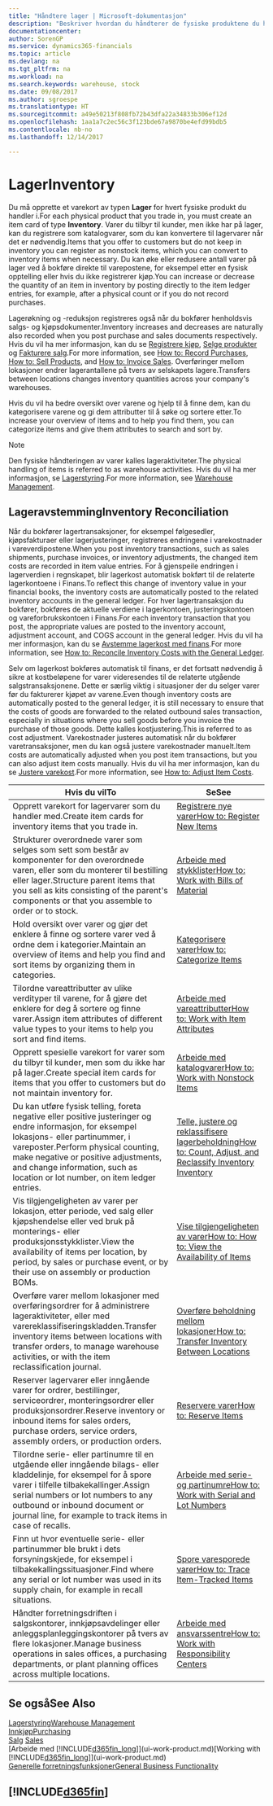 ```yaml
---
title: "Håndtere lager | Microsoft-dokumentasjon"
description: "Beskriver hvordan du håndterer de fysiske produktene du handler med, for eksempel håndtering av varene på lageret."
documentationcenter: 
author: SorenGP
ms.service: dynamics365-financials
ms.topic: article
ms.devlang: na
ms.tgt_pltfrm: na
ms.workload: na
ms.search.keywords: warehouse, stock
ms.date: 09/08/2017
ms.author: sgroespe
ms.translationtype: HT
ms.sourcegitcommit: a49e50213f808fb72b43dfa22a34833b306ef12d
ms.openlocfilehash: 1aa1a7c2ec56c3f123bde67a9870be4efd99bdb5
ms.contentlocale: nb-no
ms.lasthandoff: 12/14/2017

---
```


# <a name="inventory"></a><span data-ttu-id="91729-103">Lager</span><span class="sxs-lookup"><span data-stu-id="91729-103">Inventory</span></span>
<span data-ttu-id="91729-104">Du må opprette et varekort av typen **Lager** for hvert fysiske produkt du handler i.</span><span class="sxs-lookup"><span data-stu-id="91729-104">For each physical product that you trade in, you must create an item card of type **Inventory**.</span></span> <span data-ttu-id="91729-105">Varer du tilbyr til kunder, men ikke har på lager, kan du registrere som katalogvarer, som du kan konvertere til lagervarer når det er nødvendig.</span><span class="sxs-lookup"><span data-stu-id="91729-105">Items that you offer to customers but do not keep in inventory you can register as nonstock items, which you can convert to inventory items when necessary.</span></span> <span data-ttu-id="91729-106">Du kan øke eller redusere antall varer på lager ved å bokføre direkte til varepostene, for eksempel etter en fysisk opptelling eller hvis du ikke registrerer kjøp.</span><span class="sxs-lookup"><span data-stu-id="91729-106">You can increase or decrease the quantity of an item in inventory by posting directly to the item ledger entries, for example, after a physical count or if you do not record purchases.</span></span>

<span data-ttu-id="91729-107">Lagerøkning og -reduksjon registreres også når du bokfører henholdsvis salgs- og kjøpsdokumenter.</span><span class="sxs-lookup"><span data-stu-id="91729-107">Inventory increases and decreases are naturally also recorded when you post purchase and sales documents respectively.</span></span> <span data-ttu-id="91729-108">Hvis du vil ha mer informasjon, kan du se [Registrere kjøp](purchasing-how-record-purchases.md), [Selge produkter](sales-how-sell-products.md) og [Fakturere salg](sales-how-invoice-sales.md).</span><span class="sxs-lookup"><span data-stu-id="91729-108">For more information, see [How to: Record Purchases](purchasing-how-record-purchases.md), [How to: Sell Products](sales-how-sell-products.md), and [How to: Invoice Sales](sales-how-invoice-sales.md).</span></span> <span data-ttu-id="91729-109">Overføringer mellom lokasjoner endrer lagerantallene på tvers av selskapets lagere.</span><span class="sxs-lookup"><span data-stu-id="91729-109">Transfers between locations changes inventory quantities across your company's warehouses.</span></span>   

<span data-ttu-id="91729-110">Hvis du vil ha bedre oversikt over varene og hjelp til å finne dem, kan du kategorisere varene og gi dem attributter til å søke og sortere etter.</span><span class="sxs-lookup"><span data-stu-id="91729-110">To increase your overview of items and to help you find them, you can categorize items and give them attributes to search and sort by.</span></span>

> [!NOTE]
> <span data-ttu-id="91729-111">Den fysiske håndteringen av varer kalles lageraktiviteter.</span><span class="sxs-lookup"><span data-stu-id="91729-111">The physical handling of items is referred to as warehouse activities.</span></span> <span data-ttu-id="91729-112">Hvis du vil ha mer informasjon, se [Lagerstyring](warehouse-manage-warehouse.md).</span><span class="sxs-lookup"><span data-stu-id="91729-112">For more information, see [Warehouse Management](warehouse-manage-warehouse.md).</span></span>

## <a name="inventory-reconciliation"></a><span data-ttu-id="91729-113">Lageravstemming</span><span class="sxs-lookup"><span data-stu-id="91729-113">Inventory Reconciliation</span></span>
<span data-ttu-id="91729-114">Når du bokfører lagertransaksjoner, for eksempel følgesedler, kjøpsfakturaer eller lagerjusteringer, registreres endringene i varekostnader i vareverdipostene.</span><span class="sxs-lookup"><span data-stu-id="91729-114">When you post inventory transactions, such as sales shipments, purchase invoices, or inventory adjustments, the changed item costs are recorded in item value entries.</span></span> <span data-ttu-id="91729-115">For å gjenspeile endringen i lagerverdien i regnskapet, blir lagerkost automatisk bokført til de relaterte lagerkontoene i Finans.</span><span class="sxs-lookup"><span data-stu-id="91729-115">To reflect this change of inventory value in your financial books, the inventory costs are automatically posted to the related inventory accounts in the general ledger.</span></span> <span data-ttu-id="91729-116">For hver lagertransaksjon du bokfører, bokføres de aktuelle verdiene i lagerkontoen, justeringskontoen og vareforbrukskontoen i Finans.</span><span class="sxs-lookup"><span data-stu-id="91729-116">For each inventory transaction that you post, the appropriate values are posted to the inventory account, adjustment account, and COGS account in the general ledger.</span></span> <span data-ttu-id="91729-117">Hvis du vil ha mer informasjon, kan du se [Avstemme lagerkost med finans](finance-how-to-post-inventory-costs-to-the-general-ledger.md).</span><span class="sxs-lookup"><span data-stu-id="91729-117">For more information, see [How to: Reconcile Inventory Costs with the General Ledger](finance-how-to-post-inventory-costs-to-the-general-ledger.md).</span></span>

<span data-ttu-id="91729-118">Selv om lagerkost bokføres automatisk til finans, er det fortsatt nødvendig å sikre at kostbeløpene for varer videresendes til de relaterte utgående salgstransaksjonene. Dette er særlig viktig i situasjoner der du selger varer før du fakturerer kjøpet av varene.</span><span class="sxs-lookup"><span data-stu-id="91729-118">Even though inventory costs are automatically posted to the general ledger, it is still necessary to ensure that the costs of goods are forwarded to the related outbound sales transaction, especially in situations where you sell goods before you invoice the purchase of those goods.</span></span> <span data-ttu-id="91729-119">Dette kalles kostjustering.</span><span class="sxs-lookup"><span data-stu-id="91729-119">This is referred to as cost adjustment.</span></span> <span data-ttu-id="91729-120">Varekostnader justeres automatisk når du bokfører varetransaksjoner, men du kan også justere varekostnader manuelt.</span><span class="sxs-lookup"><span data-stu-id="91729-120">Item costs are automatically adjusted when you post item transactions, but you can also adjust item costs manually.</span></span> <span data-ttu-id="91729-121">Hvis du vil ha mer informasjon, kan du se [Justere varekost](inventory-how-adjust-item-costs.md).</span><span class="sxs-lookup"><span data-stu-id="91729-121">For more information, see [How to: Adjust Item Costs](inventory-how-adjust-item-costs.md).</span></span>

|<span data-ttu-id="91729-122">Hvis du vil</span><span class="sxs-lookup"><span data-stu-id="91729-122">To</span></span> |<span data-ttu-id="91729-123">Se</span><span class="sxs-lookup"><span data-stu-id="91729-123">See</span></span> |
|---|----|
|<span data-ttu-id="91729-124">Opprett varekort for lagervarer som du handler med.</span><span class="sxs-lookup"><span data-stu-id="91729-124">Create item cards for inventory items that you trade in.</span></span>|[<span data-ttu-id="91729-125">Registrere nye varer</span><span class="sxs-lookup"><span data-stu-id="91729-125">How to: Register New Items</span></span>](inventory-how-register-new-items.md)|
|<span data-ttu-id="91729-126">Strukturer overordnede varer som selges som sett som består av komponenter for den overordnede varen, eller som du monterer til bestilling eller lager.</span><span class="sxs-lookup"><span data-stu-id="91729-126">Structure parent items that you sell as kits consisting of the parent's components or that you assemble to order or to stock.</span></span>|[<span data-ttu-id="91729-127">Arbeide med stykklister</span><span class="sxs-lookup"><span data-stu-id="91729-127">How to: Work with Bills of Material</span></span>](inventory-how-work-BOMs.md)|
|<span data-ttu-id="91729-128">Hold oversikt over varer og gjør det enklere å finne og sortere varer ved å ordne dem i kategorier.</span><span class="sxs-lookup"><span data-stu-id="91729-128">Maintain an overview of items and help you find and sort items by organizing them in categories.</span></span>|[<span data-ttu-id="91729-129">Kategorisere varer</span><span class="sxs-lookup"><span data-stu-id="91729-129">How to: Categorize Items</span></span>](inventory-how-categorize-items.md)|
|<span data-ttu-id="91729-130">Tilordne vareattributter av ulike verdityper til varene, for å gjøre det enklere for deg å sortere og finne varer.</span><span class="sxs-lookup"><span data-stu-id="91729-130">Assign item attributes of different value types to your items to help you sort and find items.</span></span>|[<span data-ttu-id="91729-131">Arbeide med vareattributter</span><span class="sxs-lookup"><span data-stu-id="91729-131">How to: Work with Item Attributes</span></span>](inventory-how-work-item-attributes.md)|
|<span data-ttu-id="91729-132">Opprett spesielle varekort for varer som du tilbyr til kunder, men som du ikke har på lager.</span><span class="sxs-lookup"><span data-stu-id="91729-132">Create special item cards for items that you offer to customers but do not maintain inventory for.</span></span>|[<span data-ttu-id="91729-133">Arbeide med katalogvarer</span><span class="sxs-lookup"><span data-stu-id="91729-133">How to: Work with Nonstock Items</span></span>](inventory-how-work-nonstock-items.md)|
|<span data-ttu-id="91729-134">Du kan utføre fysisk telling, foreta negative eller positive justeringer og endre informasjon, for eksempel lokasjons- eller partinummer, i vareposter.</span><span class="sxs-lookup"><span data-stu-id="91729-134">Perform physical counting, make negative or positive adjustments, and change information, such as location or lot number, on item ledger entries.</span></span>|[<span data-ttu-id="91729-135">Telle, justere og reklassifisere lagerbeholdning</span><span class="sxs-lookup"><span data-stu-id="91729-135">How to: Count, Adjust, and Reclassify Inventory Inventory</span></span>](inventory-how-count-adjust-reclassify.md)|
|<span data-ttu-id="91729-136">Vis tilgjengeligheten av varer per lokasjon, etter periode, ved salg eller kjøpshendelse eller ved bruk på monterings- eller produksjonsstykklister.</span><span class="sxs-lookup"><span data-stu-id="91729-136">View the availability of items per location, by period, by sales or purchase event, or by their use on assembly or production BOMs.</span></span>|[<span data-ttu-id="91729-137">Vise tilgjengeligheten av varer</span><span class="sxs-lookup"><span data-stu-id="91729-137">How to: How to: View the Availability of Items</span></span>](inventory-how-availability-overview.md)|
|<span data-ttu-id="91729-138">Overføre varer mellom lokasjoner med overføringsordrer for å administrere lageraktiviteter, eller med varereklassifiseringskladden.</span><span class="sxs-lookup"><span data-stu-id="91729-138">Transfer inventory items between locations with transfer orders, to manage warehouse activities, or with the item reclassification journal.</span></span>|[<span data-ttu-id="91729-139">Overføre beholdning mellom lokasjoner</span><span class="sxs-lookup"><span data-stu-id="91729-139">How to: Transfer Inventory Between Locations</span></span>](inventory-how-transfer-between-locations.md)|
|<span data-ttu-id="91729-140">Reserver lagervarer eller inngående varer for ordrer, bestillinger, serviceordrer, monteringsordrer eller produksjonsordrer.</span><span class="sxs-lookup"><span data-stu-id="91729-140">Reserve inventory or inbound items for sales orders, purchase orders, service orders, assembly orders, or production orders.</span></span>|[<span data-ttu-id="91729-141">Reservere varer</span><span class="sxs-lookup"><span data-stu-id="91729-141">How to: Reserve Items</span></span>](inventory-how-to-reserve-items.md)|
|<span data-ttu-id="91729-142">Tilordne serie- eller partinumre til en utgående eller inngående bilags- eller kladdelinje, for eksempel for å spore varer i tilfelle tilbakekallinger.</span><span class="sxs-lookup"><span data-stu-id="91729-142">Assign serial numbers or lot numbers to any outbound or inbound document or journal line, for example to track items in case of recalls.</span></span>|[<span data-ttu-id="91729-143">Arbeide med serie- og partinumre</span><span class="sxs-lookup"><span data-stu-id="91729-143">How to: Work with Serial and Lot Numbers</span></span>](inventory-how-work-item-tracking.md)|
|<span data-ttu-id="91729-144">Finn ut hvor eventuelle serie- eller partinummer ble brukt i dets forsyningskjede, for eksempel i tilbakekallingssituasjoner.</span><span class="sxs-lookup"><span data-stu-id="91729-144">Find where any serial or lot number was used in its supply chain, for example in recall situations.</span></span>|[<span data-ttu-id="91729-145">Spore varesporede varer</span><span class="sxs-lookup"><span data-stu-id="91729-145">How to: Trace Item-Tracked Items</span></span>](inventory-how-to-trace-item-tracked-items.md)|
|<span data-ttu-id="91729-146">Håndter forretningsdriften i salgskontorer, innkjøpsavdelinger eller anleggsplanleggingskontorer på tvers av flere lokasjoner.</span><span class="sxs-lookup"><span data-stu-id="91729-146">Manage business operations in sales offices, a purchasing departments, or plant planning offices across multiple locations.</span></span>|[<span data-ttu-id="91729-147">Arbeide med ansvarssentre</span><span class="sxs-lookup"><span data-stu-id="91729-147">How to: Work with Responsibility Centers</span></span>](inventory-responsibility-centers.md)|

## <a name="see-also"></a><span data-ttu-id="91729-148">Se også</span><span class="sxs-lookup"><span data-stu-id="91729-148">See Also</span></span>  
[<span data-ttu-id="91729-149">Lagerstyring</span><span class="sxs-lookup"><span data-stu-id="91729-149">Warehouse Management</span></span>](warehouse-manage-warehouse.md)  
[<span data-ttu-id="91729-150">Innkjøp</span><span class="sxs-lookup"><span data-stu-id="91729-150">Purchasing</span></span>](purchasing-manage-purchasing.md)  
<span data-ttu-id="91729-151">[Salg](sales-manage-sales.md)  </span><span class="sxs-lookup"><span data-stu-id="91729-151">[Sales](sales-manage-sales.md)  </span></span>  
<span data-ttu-id="91729-152">[Arbeide med [!INCLUDE[d365fin_long](includes/d365fin_long_md.md)]](ui-work-product.md)</span><span class="sxs-lookup"><span data-stu-id="91729-152">[Working with [!INCLUDE[d365fin_long](includes/d365fin_long_md.md)]](ui-work-product.md)</span></span>  
[<span data-ttu-id="91729-153">Generelle forretningsfunksjoner</span><span class="sxs-lookup"><span data-stu-id="91729-153">General Business Functionality</span></span>](ui-across-business-areas.md)

## [!INCLUDE[d365fin](includes/free_trial_md.md)]

